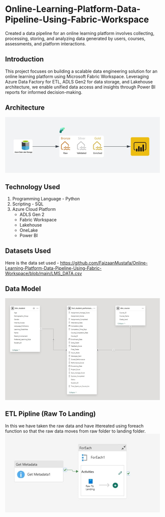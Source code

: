 # Online-Learning-Platform-Data-Pipeline-Using-Fabric-Workspace
  Created a data pipeline for an online learning platform involves collecting, processing, storing, and analyzing data generated by users, courses, assessments, and platform interactions. 

 ## Introduction
This project focuses on building a scalable data engineering solution for an online learning platform using Microsoft Fabric Workspace. Leveraging Azure Data Factory for ETL, ADLS Gen2 for data storage, and Lakehouse architecture, we enable unified data access and insights through Power BI reports for informed decision-making.

## Architecture
![Project Architecture](arc.jpg)

## Technology Used
1. Programming Language - Python
2. Scripting - SQL
3. Azure Cloud Platform
    - ADLS Gen 2
    - Fabric Workspace
    - Lakehouse
    - OneLake
    - Power BI
## Datasets Used
Here is the data set used - https://github.com/FaizaanMustafa/Online-Learning-Platform-Data-Pipeline-Using-Fabric-Workspace/blob/main/LMS_DATA.csv

## Data Model
![Data Model](DataModel.jpg)

## ETL Pipline (Raw To Landing)
In this we have taken the raw data and have ittereated using foreach function so that the raw data moves from raw folder to landing folder. 
![RAW_TO_LANDING](ETL_ONE.jpg)


